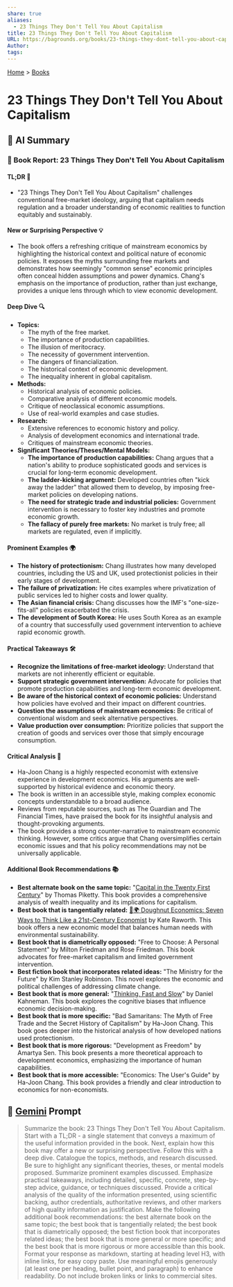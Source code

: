 ```yaml
---
share: true
aliases:
  - 23 Things They Don't Tell You About Capitalism
title: 23 Things They Don't Tell You About Capitalism
URL: https://bagrounds.org/books/23-things-they-dont-tell-you-about-capitalism
Author: 
tags: 
---
```

[Home](../index.md) > [Books](./index.md)  
# 23 Things They Don't Tell You About Capitalism  
## 🤖 AI Summary  
### 📖 Book Report: 23 Things They Don't Tell You About Capitalism  
#### TL;DR 🎯  
* "23 Things They Don't Tell You About Capitalism" challenges conventional free-market ideology, arguing that capitalism needs regulation and a broader understanding of economic realities to function equitably and sustainably.  
  
#### New or Surprising Perspective 💡  
* The book offers a refreshing critique of mainstream economics by highlighting the historical context and political nature of economic policies. It exposes the myths surrounding free markets and demonstrates how seemingly "common sense" economic principles often conceal hidden assumptions and power dynamics. Chang's emphasis on the importance of production, rather than just exchange, provides a unique lens through which to view economic development.  
  
#### Deep Dive 🔍  
* **Topics:**  
    * The myth of the free market.  
    * The importance of production capabilities.  
    * The illusion of meritocracy.  
    * The necessity of government intervention.  
    * The dangers of financialization.  
    * The historical context of economic development.  
    * The inequality inherent in global capitalism.  
* **Methods:**  
    * Historical analysis of economic policies.  
    * Comparative analysis of different economic models.  
    * Critique of neoclassical economic assumptions.  
    * Use of real-world examples and case studies.  
* **Research:**  
    * Extensive references to economic history and policy.  
    * Analysis of development economics and international trade.  
    * Critiques of mainstream economic theories.  
* **Significant Theories/Theses/Mental Models:**  
    * **The importance of production capabilities:** Chang argues that a nation's ability to produce sophisticated goods and services is crucial for long-term economic development.  
    * **The ladder-kicking argument:** Developed countries often "kick away the ladder" that allowed them to develop, by imposing free-market policies on developing nations.  
    * **The need for strategic trade and industrial policies:** Government intervention is necessary to foster key industries and promote economic growth.  
    * **The fallacy of purely free markets:** No market is truly free; all markets are regulated, even if implicitly.  
  
#### Prominent Examples 🌍  
* **The history of protectionism:** Chang illustrates how many developed countries, including the US and UK, used protectionist policies in their early stages of development.  
* **The failure of privatization:** He cites examples where privatization of public services led to higher costs and lower quality.  
* **The Asian financial crisis:** Chang discusses how the IMF's "one-size-fits-all" policies exacerbated the crisis.  
* **The development of South Korea:** He uses South Korea as an example of a country that successfully used government intervention to achieve rapid economic growth.  
  
#### Practical Takeaways 🛠️  
* **Recognize the limitations of free-market ideology:** Understand that markets are not inherently efficient or equitable.  
* **Support strategic government intervention:** Advocate for policies that promote production capabilities and long-term economic development.  
* **Be aware of the historical context of economic policies:** Understand how policies have evolved and their impact on different countries.  
* **Question the assumptions of mainstream economics:** Be critical of conventional wisdom and seek alternative perspectives.  
* **Value production over consumption:** Prioritize policies that support the creation of goods and services over those that simply encourage consumption.  
  
#### Critical Analysis 🧐  
* Ha-Joon Chang is a highly respected economist with extensive experience in development economics. His arguments are well-supported by historical evidence and economic theory.  
* The book is written in an accessible style, making complex economic concepts understandable to a broad audience.  
* Reviews from reputable sources, such as The Guardian and The Financial Times, have praised the book for its insightful analysis and thought-provoking arguments.  
* The book provides a strong counter-narrative to mainstream economic thinking. However, some critics argue that Chang oversimplifies certain economic issues and that his policy recommendations may not be universally applicable.  
  
#### Additional Book Recommendations 📚  
* **Best alternate book on the same topic:** "[Capital in the Twenty First Century](./capital-in-the-twenty-first-century.md)" by Thomas Piketty. This book provides a comprehensive analysis of wealth inequality and its implications for capitalism.  
* **Best book that is tangentially related:** [🍩🌍 Doughnut Economics: Seven Ways to Think Like a 21st-Century Economist](./doughnut-economics-seven-ways-to-think-like-a-21st-century-economist.md) by Kate Raworth. This book offers a new economic model that balances human needs with environmental sustainability.  
* **Best book that is diametrically opposed:** "Free to Choose: A Personal Statement" by Milton Friedman and Rose Friedman. This book advocates for free-market capitalism and limited government intervention.  
* **Best fiction book that incorporates related ideas:** "The Ministry for the Future" by Kim Stanley Robinson. This novel explores the economic and political challenges of addressing climate change.  
* **Best book that is more general:** "[Thinking, Fast and Slow](./thinking-fast-and-slow.md)" by Daniel Kahneman. This book explores the cognitive biases that influence economic decision-making.  
* **Best book that is more specific:** "Bad Samaritans: The Myth of Free Trade and the Secret History of Capitalism" by Ha-Joon Chang. This book goes deeper into the historical analysis of how developed nations used protectionism.  
* **Best book that is more rigorous:** "Development as Freedom" by Amartya Sen. This book presents a more theoretical approach to development economics, emphasizing the importance of human capabilities.  
* **Best book that is more accessible:** "Economics: The User's Guide" by Ha-Joon Chang. This book provides a friendly and clear introduction to economics for non-economists.  
  
## 💬 [Gemini](https://gemini.google.com) Prompt  
> Summarize the book: 23 Things They Don't Tell You About Capitalism. Start with a TL;DR - a single statement that conveys a maximum of the useful information provided in the book. Next, explain how this book may offer a new or surprising perspective. Follow this with a deep dive. Catalogue the topics, methods, and research discussed. Be sure to highlight any significant theories, theses, or mental models proposed. Summarize prominent examples discussed. Emphasize practical takeaways, including detailed, specific, concrete, step-by-step advice, guidance, or techniques discussed. Provide a critical analysis of the quality of the information presented, using scientific backing, author credentials, authoritative reviews, and other markers of high quality information as justification. Make the following additional book recommendations: the best alternate book on the same topic; the best book that is tangentially related; the best book that is diametrically opposed; the best fiction book that incorporates related ideas; the best book that is more general or more specific; and the best book that is more rigorous or more accessible than this book. Format your response as markdown, starting at heading level H3, with inline links, for easy copy paste. Use meaningful emojis generously (at least one per heading, bullet point, and paragraph) to enhance readability. Do not include broken links or links to commercial sites.